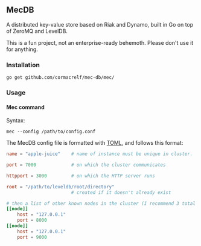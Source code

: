MecDB
-----

A distributed key-value store based on Riak and Dynamo, built in Go on top of ZeroMQ and LevelDB.

This is a fun project, not an enterprise-ready behemoth. Please don't use it for anything. 

### Installation

```
go get github.com/cormacrelf/mec-db/mec/
```

### Usage

#### Mec command

Syntax:

```
mec --config /path/to/config.conf
```

The MecDB config file is formatted with [TOML](https://github.com/mojombo/toml), and follows this format:

```toml
name = "apple-juice"    # name of instance must be unique in cluster.

port = 7000             # on which the cluster communicates

httpport = 3000         # on which the HTTP server runs

root = "/path/to/leveldb/root/directory"
                        # created if it doesn't already exist

# then a list of other known nodes in the cluster (I recommend 3 total at this stage)
[[node]]
    host = "127.0.0.1"  
    port = 8000
[[node]]
    host = "127.0.0.1"
    port = 9000
```
